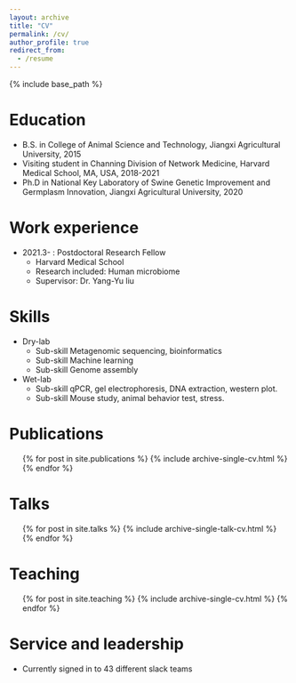 ```yaml
---
layout: archive
title: "CV"
permalink: /cv/
author_profile: true
redirect_from:
  - /resume
---
```


{% include base_path %}

Education
======
* B.S. in College of Animal Science and Technology, Jiangxi Agricultural University, 2015
* Visiting student in Channing Division of Network Medicine, Harvard Medical School, MA, USA, 2018-2021
* Ph.D in National Key Laboratory of Swine Genetic Improvement and Germplasm Innovation, Jiangxi Agricultural University, 2020

Work experience
======
* 2021.3- : Postdoctoral Research Fellow
  * Harvard Medical School
  * Research included: Human microbiome
  * Supervisor: Dr. Yang-Yu liu

  
Skills
======
* Dry-lab
  * Sub-skill Metagenomic sequencing, bioinformatics
  * Sub-skill Machine learning
  * Sub-skill Genome assembly
* Wet-lab
  * Sub-skill qPCR, gel electrophoresis, DNA extraction, western plot.
  * Sub-skill Mouse study, animal behavior test, stress.

Publications
======
  <ul>{% for post in site.publications %}
    {% include archive-single-cv.html %}
  {% endfor %}</ul>
  
Talks
======
  <ul>{% for post in site.talks %}
    {% include archive-single-talk-cv.html %}
  {% endfor %}</ul>
  
Teaching
======
  <ul>{% for post in site.teaching %}
    {% include archive-single-cv.html %}
  {% endfor %}</ul>
  
Service and leadership
======
* Currently signed in to 43 different slack teams
